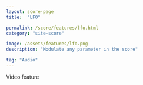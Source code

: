 ```yaml
---
layout: score-page
title:  "LFO"

permalink: /score/features/lfo.html
category: "site-score"

image: /assets/features/lfo.png
description: "Modulate any parameter in the score"

tag: "Audio"
---
```


Video feature
